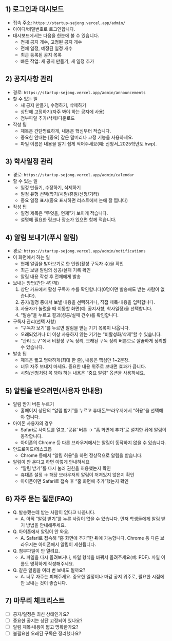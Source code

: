 ## 1) 로그인과 대시보드
- 접속 주소: `https://startup-sejong.vercel.app/admin/`
- 아이디/비밀번호로 로그인합니다.
- 대시보드에서는 다음을 한눈에 볼 수 있습니다.
  - 전체 공지 개수, 고정된 공지 개수
  - 전체 일정, 예정된 일정 개수
  - 최근 등록된 공지 목록
  - 빠른 작업: 새 공지 만들기, 새 일정 추가

## 2) 공지사항 관리
- 경로: `https://startup-sejong.vercel.app/admin/announcements`
- 할 수 있는 일
  - 새 공지 만들기, 수정하기, 삭제하기
  - 상단에 고정하기(자주 봐야 하는 공지에 사용)
  - 첨부파일 추가/삭제/다운로드
- 작성 팁
  - 제목은 간단명료하게, 내용은 핵심부터 적습니다.
  - 중요한 안내는 [중요] 같은 말머리나 고정 기능을 사용하세요.
  - 파일 이름은 내용을 알기 쉽게 적어주세요(예: 신청서_2025학년도.hwp).

## 3) 학사일정 관리
- 경로: `https://startup-sejong.vercel.app/admin/calendar`
- 할 수 있는 일
  - 일정 만들기, 수정하기, 삭제하기
  - 일정 유형 선택(학기/시험/휴일/신청/기타)
  - 중요 일정 표시(중요 표시하면 리스트에서 눈에 잘 띕니다)
- 작성 팁
  - 일정 제목은 “무엇을, 언제”가 보이게 적습니다.
  - 설명에 필요한 링크나 장소가 있으면 함께 적습니다.

## 4) 알림 보내기(푸시 알림)
- 경로: `https://startup-sejong.vercel.app/admin/notifications`
- 이 화면에서 하는 일
  - 현재 알림을 받아보기로 한 인원(활성 구독자 수)을 확인
  - 최근 보낸 알림의 성공/실패 기록 확인
  - 알림 내용 작성 후 전체에게 발송
- 보내는 방법(간단 4단계)
  1. 상단 카드에서 활성 구독자 수를 확인합니다(0명이면 발송해도 받는 사람이 없습니다).
  2. 공지/일정 중에서 보낼 내용을 선택하거나, 직접 제목·내용을 입력합니다.
  3. 사용자가 눌렀을 때 이동할 화면(예: 공지사항, 학사일정)을 선택합니다.
  4. “발송”을 누르고 결과(성공/실패 건수)를 확인합니다.
- 구독자 관리(선택 사항)
  - “구독자 보기”를 누르면 알림을 받는 기기 목록이 나옵니다.
  - 오래되었거나 더 이상 사용하지 않는 기기는 “비활성화/삭제”할 수 있습니다.
  - “관리 도구”에서 비활성 구독 정리, 오래된 구독 정리 버튼으로 깔끔하게 정리할 수 있습니다.
- 발송 팁
  - 제목은 짧고 명확하게(최대 한 줄), 내용은 핵심만 1~2문장.
  - 너무 자주 보내지 마세요. 중요한 내용 위주로 보내면 효과가 큽니다.
  - 시험/신청처럼 꼭 봐야 하는 내용은 “중요 알림” 옵션을 사용하세요.

## 5) 알림을 받으려면(사용자 안내용)
- 알림 받기 버튼 누르기
  - 홈페이지 상단의 “알림 받기”를 누르고 휴대폰/브라우저에서 “허용”을 선택해야 합니다.
- 아이폰 사용자의 경우
  - Safari로 사이트를 열고, ‘공유’ 버튼 → “홈 화면에 추가”로 설치한 뒤에 알림이 동작합니다.
  - 아이폰의 Chrome 등 다른 브라우저에서는 알림이 동작하지 않을 수 있습니다.
- 안드로이드/데스크톱
  - Chrome 등에서 “알림 허용”을 하면 정상적으로 알림을 받습니다.
- 알림이 안 온다고 하면 이렇게 안내하세요
  - “알림 받기”를 다시 눌러 권한을 허용했는지 확인
  - 휴대폰 설정 → 해당 브라우저의 알림이 꺼져있지 않은지 확인
  - 아이폰이면 Safari로 접속 후 “홈 화면에 추가”했는지 확인

## 6) 자주 묻는 질문(FAQ)
- Q. 발송했는데 받는 사람이 없다고 나옵니다.
  - A. 아직 “알림 받기”를 누른 사람이 없을 수 있습니다. 먼저 학생들에게 알림 받기 방법을 안내해주세요.
- Q. 아이폰에서 알림이 안 와요.
  - A. Safari로 접속해 “홈 화면에 추가”한 뒤에 가능합니다. Chrome 등 다른 브라우저는 아이폰에서 알림이 제한됩니다.
- Q. 첨부파일이 안 열려요.
  - A. 파일을 다시 올려보거나, 파일 형식을 바꿔서 올려주세요(예: PDF). 파일 이름도 명확하게 작성해주세요.
- Q. 같은 알림을 여러 번 보내도 될까요?
  - A. 너무 자주는 피해주세요. 중요한 일정이나 마감 공지 위주로, 필요한 시점에만 보내는 것이 좋습니다.

## 7) 마무리 체크리스트
- [ ] 공지/일정은 최신 상태인가요?
- [ ] 중요한 공지는 상단 고정되어 있나요?
- [ ] 알림 제목·내용이 짧고 명확한가요?
- [ ] 불필요한 오래된 구독은 정리했나요?